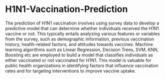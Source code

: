 # H1N1-Vaccination-Prediction
The prediction of H1N1 vaccination involves using survey data to develop a predictive model that can determine whether individuals received the H1N1 vaccine or not. This typically entails analyzing various features or variables from the survey, such as demographic information, previous vaccination history, health-related factors, and attitudes towards vaccines. Machine learning algorithms such as Linear Regression, Decision Trees, SVM, KNN, Boosting etc are employed to build a model that classifies individuals as either vaccinated or not vaccinated for H1N1. This model is valuable for public health organizations in identifying factors that influence vaccination rates and for targeting interventions to improve vaccine uptake.
